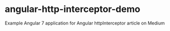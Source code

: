 # angular-http-interceptor-demo
Example Angular 7 application for Angular httpInterceptor article on Medium
